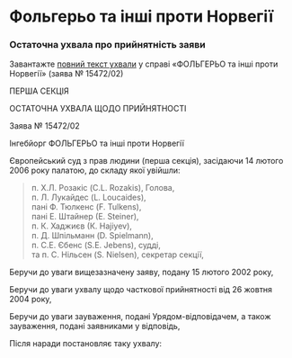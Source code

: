 # Фольгерьо та інші проти Норвегії

### Остаточна ухвала про прийнятність заяви 

Завантажте [повний текст ухвали](https://hudoc.echr.coe.int/eng#%7B%22appno%22:[%2215472/02%22],%22itemid%22:[%22001-72492%22]%7D) у справі «ФОЛЬГЕРЬО та інші проти Норвегії» \(заява № 15472/02\)

ПЕРША СЕКЦІЯ 

ОСТАТОЧНА УХВАЛА ЩОДО ПРИЙНЯТНОСТІ

Заява № 15472/02 

Інгебйорг ФОЛЬГЕРЬО та інші проти Норвегії

Європейський суд з прав людини \(перша секція\), засідаючи 14 лютого 2006 року палатою, до складу якої увійшли:

> п. Х.Л. Розакіс \(C.L. Rozakis\), Голова,  
>  п. Л. Лукайдес \(L. Loucaides\),  
>  пані Ф. Тюлкенс \(F. Tulkens\),  
>  пані Е.  Штайнер \(Е. Steiner\),  
>  п. К. Хаджиєв \(К. Hajiyev\),  
>  п. Д. Шпільманн \(D. Spielmann\),  
>  п. С.E. Єбенс \(S.E. Jebens\), судді,  
> та п. С. Нільсен \(S. Nielsen\), секретар секції,

Беручи до уваги вищезазначену заяву, подану 15 лютого 2002 року,

Беручи до уваги ухвалу щодо часткової прийнятності від 26 жовтня 2004 року,

Беручи до уваги зауваження, подані Урядом-відповідачем, а також зауваження, подані заявниками у відповідь,

Після наради постановляє таку ухвалу:  
  


